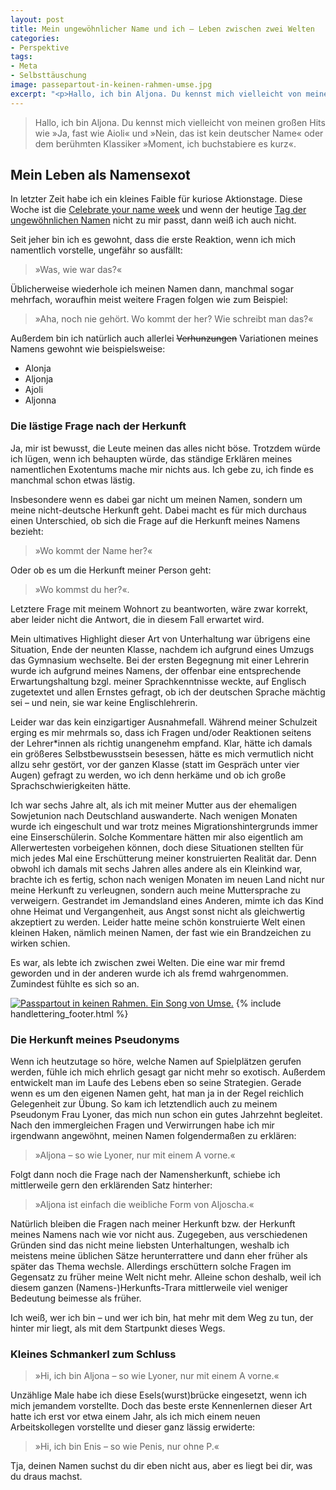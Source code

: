 ```yaml
---
layout: post
title: Mein ungewöhnlicher Name und ich – Leben zwischen zwei Welten
categories:
- Perspektive
tags:
- Meta
- Selbsttäuschung
image: passepartout-in-keinen-rahmen-umse.jpg
excerpt: "<p>Hallo, ich bin Aljona. Du kennst mich vielleicht von meinen großen Hits wie »Ja, fast wie Aioli« und »Nein, das ist kein deutscher Name« oder dem berühmten Klassiker »Moment, ich buchstabiere es kurz«.</p>"
---
```


>Hallo, ich bin Aljona. Du kennst mich vielleicht von meinen großen Hits wie »Ja,
fast wie Aioli« und »Nein, das ist kein deutscher Name« oder dem berühmten
Klassiker »Moment, ich buchstabiere es kurz«.

## Mein Leben als Namensexot

In letzter Zeit habe ich ein kleines Faible für kuriose Aktionstage. Diese Woche
ist die [Celebrate your name week](https://en.wikipedia.org/wiki/Celebrate_Your_Name_Week) und wenn der heutige [Tag der ungewöhnlichen Namen](https://www.kuriose-feiertage.de/tag-der-ausgefallenen-namen/) nicht zu mir passt, dann weiß ich auch nicht.

Seit jeher bin ich es gewohnt, dass die erste Reaktion, wenn ich mich namentlich
vorstelle, ungefähr so ausfällt:

>»Was, wie war das?«

Üblicherweise wiederhole ich meinen Namen dann, manchmal sogar mehrfach,
woraufhin meist weitere Fragen folgen wie zum Beispiel:

>»Aha, noch nie gehört. Wo kommt der her? Wie schreibt man das?«

Außerdem bin ich natürlich auch allerlei ~~Verhunzungen~~ Variationen meines
Namens gewohnt wie beispielsweise:

* Alonja
* Aljonja
* Ajoli
* Aljonna

### Die lästige Frage nach der Herkunft

Ja, mir ist bewusst, die Leute meinen das alles nicht böse. Trotzdem würde ich
lügen, wenn ich behaupten würde, das ständige Erklären meines namentlichen
Exotentums mache mir nichts aus. Ich gebe zu, ich finde es manchmal schon etwas
lästig.

Insbesondere wenn es dabei gar nicht um meinen Namen, sondern um meine
nicht-deutsche Herkunft geht. Dabei macht es für mich durchaus einen
Unterschied, ob sich die Frage auf die Herkunft meines Namens bezieht:

>»Wo kommt der Name her?«

Oder ob es um die Herkunft meiner Person geht:

>»Wo kommst du her?«.

Letztere Frage mit meinem Wohnort zu beantworten, wäre zwar korrekt, aber leider
nicht die Antwort, die in diesem Fall erwartet wird.

Mein ultimatives Highlight dieser Art von Unterhaltung war übrigens eine
Situation, Ende der neunten Klasse, nachdem ich aufgrund eines Umzugs das
Gymnasium wechselte. Bei der ersten Begegnung mit einer Lehrerin wurde ich
aufgrund meines Namens, der offenbar eine entsprechende Erwartungshaltung bzgl.
meiner Sprachkenntnisse weckte, auf Englisch zugetextet und allen Ernstes
gefragt, ob ich der deutschen Sprache mächtig sei – und nein, sie war keine
Englischlehrerin.

Leider war das kein einzigartiger Ausnahmefall. Während meiner Schulzeit erging
es mir mehrmals so, dass ich Fragen und/oder Reaktionen seitens der Lehrer*innen
als richtig unangenehm empfand. Klar, hätte ich damals ein größeres
Selbstbewusstsein besessen, hätte es mich vermutlich nicht allzu sehr gestört,
vor der ganzen Klasse (statt im Gespräch unter vier Augen) gefragt zu werden, wo
ich denn herkäme und ob ich große Sprachschwierigkeiten hätte.

Ich war sechs Jahre alt, als ich mit meiner Mutter aus der ehemaligen
Sowjetunion nach Deutschland auswanderte. Nach wenigen Monaten wurde ich
eingeschult und war trotz meines Migrationshintergrunds immer eine
Einserschülerin. Solche Kommentare hätten mir also eigentlich am Allerwertesten
vorbeigehen können, doch diese Situationen stellten für mich jedes Mal eine
Erschütterung meiner konstruierten Realität dar. Denn obwohl ich damals mit
sechs Jahren alles andere als ein Kleinkind war, brachte ich es fertig, schon
nach wenigen Monaten im neuen Land nicht nur meine Herkunft zu verleugnen,
sondern auch meine Muttersprache zu verweigern. Gestrandet im Jemandsland eines
Anderen, mimte ich das Kind ohne Heimat und Vergangenheit, aus Angst sonst nicht
als gleichwertig akzeptiert zu werden. Leider hatte meine schön konstruierte
Welt einen kleinen Haken, nämlich meinen Namen, der fast wie ein Brandzeichen zu
wirken schien.

Es war, als lebte ich zwischen zwei Welten. Die eine war mir fremd geworden und
in der anderen wurde ich als fremd wahrgenommen. Zumindest fühlte es sich so an.

[![Passpartout in keinen Rahmen. Ein Song von Umse.]({{site.baseurl}}/assets/img/posts/passepartout-in-keinen-rahmen-umse.jpg)]({{site.baseurl}}/assets/img/posts/passepartout-in-keinen-rahmen-umse.jpg)
{% include handlettering_footer.html %}

### Die Herkunft meines Pseudonyms

Wenn ich heutzutage so höre, welche Namen auf Spielplätzen gerufen werden, fühle
ich mich ehrlich gesagt gar nicht mehr so exotisch. Außerdem entwickelt man im
Laufe des Lebens eben so seine Strategien. Gerade wenn es um den eigenen Namen
geht, hat man ja in der Regel reichlich Gelegenheit zur Übung. So kam ich
letztendlich auch zu meinem Pseudonym Frau Lyoner, das mich nun schon ein gutes
Jahrzehnt begleitet. Nach den immergleichen Fragen und Verwirrungen habe ich mir
irgendwann angewöhnt, meinen Namen folgendermaßen zu erklären:

>»Aljona – so wie Lyoner, nur mit einem A vorne.«

Folgt dann noch die Frage nach der Namensherkunft, schiebe ich mittlerweile gern
den erklärenden Satz hinterher:

>»Aljona ist einfach die weibliche Form von Aljoscha.«

Natürlich bleiben die Fragen nach meiner Herkunft bzw. der Herkunft meines
Namens nach wie vor nicht aus. Zugegeben, aus verschiedenen Gründen sind das
nicht meine liebsten Unterhaltungen, weshalb ich meistens meine üblichen Sätze
herunterrattere und dann eher früher als später das Thema wechsle. Allerdings
erschüttern solche Fragen im Gegensatz zu früher meine Welt nicht mehr. Alleine
schon deshalb, weil ich diesem ganzen (Namens-)Herkunfts-Trara mittlerweile viel
weniger Bedeutung beimesse als früher.

Ich weiß, wer ich bin – und wer ich bin, hat mehr mit dem Weg zu tun, der hinter
mir liegt, als mit dem Startpunkt dieses Wegs.

### Kleines Schmankerl zum Schluss

>»Hi, ich bin Aljona – so wie Lyoner, nur mit einem A vorne.«

Unzählige Male habe ich diese Esels(wurst)brücke eingesetzt, wenn ich mich
jemandem vorstellte. Doch das beste erste Kennenlernen dieser Art hatte ich erst
vor etwa einem Jahr, als ich mich einem neuen Arbeitskollegen vorstellte und
dieser ganz lässig erwiderte:

>»Hi, ich bin Enis – so wie Penis, nur ohne P.«

Tja, deinen Namen suchst du dir eben nicht aus, aber es liegt bei dir, was du
draus machst.
